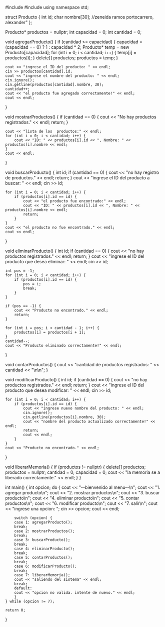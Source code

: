 #include <iostream>
#include <cstring> 
using namespace std;

struct Producto {
    int id;
    char nombre[30]; //zeneida ramos portocarrero, alexander"
};

Producto* productos = nullptr; 
int capacidad = 0; 
int cantidad = 0;  

void agregarProducto() {
    if (cantidad >= capacidad) {
        capacidad = (capacidad == 0) ? 1 : capacidad * 2; 
        Producto* temp = new Producto[capacidad];
        for (int i = 0; i < cantidad; i++) {
            temp[i] = productos[i];
        }
        delete[] productos;
        productos = temp;
    }

    cout << "ingrese el ID del producto: " << endl;
    cin >> productos[cantidad].id;
    cout << "ingrese el nombre del producto: " << endl;
    cin.ignore(); 
    cin.getline(productos[cantidad].nombre, 30);
    cantidad++;
    cout << "el producto fue agregado correctamente!" << endl;
    cout << endl;
}

void mostrarProductos() {
    if (cantidad == 0) {
        cout << "No hay productos registrados." << endl;
        return;
    }

    cout << "lista de los  productos:" << endl;
    for (int i = 0; i < cantidad; i++) {
        cout << "ID: " << productos[i].id << ", Nombre: " << productos[i].nombre << endl;
    }
    cout << endl;
}

void buscarProducto() {
    int id;
    if (cantidad == 0) {
        cout << "no hay registro de productos." << endl;
        return;
    }
    cout << "ingrese el ID del producto a buscar: " << endl;
    cin >> id;

    for (int i = 0; i < cantidad; i++) {
        if (productos[i].id == id) {
            cout << "el producto fue encontrado:" << endl;
            cout << "ID: " << productos[i].id << ", Nombre: " << productos[i].nombre << endl;
            return;
        }
    }
    cout << "el producto no fue encontrado." << endl;
    cout << endl;
}

void eliminarProducto() {
    int id;
    if (cantidad == 0) {
        cout << "no hay productos registrados." << endl;
        return;
    }
    cout << "ingrese el ID del producto que desea eliminar: " << endl;
    cin >> id;

    int pos = -1;
    for (int i = 0; i < cantidad; i++) {
        if (productos[i].id == id) {
            pos = i;
            break;
        }
    }

    if (pos == -1) {
        cout << "Producto no encontrado." << endl;
        return;
    }

    for (int i = pos; i < cantidad - 1; i++) {
        productos[i] = productos[i + 1];
    }
    cantidad--;
    cout << "Producto eliminado correctamente!" << endl;
}

void contarProductos() {
    cout << "cantidad de productos registrados: " << cantidad << "\n\n";
}

void modificarProducto() {
    int id;
    if (cantidad == 0) {
        cout << "no hay productos registrados." << endl;
        return;
    }
    cout << "ingrese el ID del producto que desea modificar: " << endl;
    cin >> id;

    for (int i = 0; i < cantidad; i++) {
        if (productos[i].id == id) {
            cout << "ingrese nuevo nombre del producto: " << endl;
            cin.ignore();
            cin.getline(productos[i].nombre, 30);
            cout << "nombre del producto actualizado correctamente!" << endl;
            return;
            cout << endl;
        }
    }
    cout << "Producto no encontrado." << endl;
}

void liberarMemoria() {
    if (productos != nullptr) {
        delete[] productos;
        productos = nullptr;
        cantidad = 0;
        capacidad = 0;
        cout << "la memoria se a liberado correctamente." << endl;
    }
}

int main() {
    int opcion;
    do {
        cout << "--bienvenido al menu--\n";
        cout << "1. agregar producto\n";
        cout << "2. mostrar productos\n";
        cout << "3. buscar producto\n";
        cout << "4. eliminar producto\n";
        cout << "5. contar productos\n";
        cout << "6. modificar producto\n";
        cout << "7. salir\n";
        cout << "ingrese una opcion: ";
        cin >> opcion;
        cout << endl;

        switch (opcion) {
        case 1: agregarProducto();
        break;
        case 2: mostrarProductos(); 
        break;
        case 3: buscarProducto(); 
        break;
        case 4: eliminarProducto();
        break;
        case 5: contarProductos(); 
        break;
        case 6: modificarProducto();
        break;
        case 7: liberarMemoria(); 
        cout << "saliendo del sistema" << endl;
        break;
        default: 
        cout << "opcion no valida. intente de nuevo." << endl;
        }
    } while (opcion != 7);

    return 0;
}
